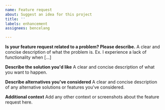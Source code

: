```yaml
---
name: Feature request
about: Suggest an idea for this project
title: ''
labels: enhancement
assignees: bencelang

---
```


**Is your feature request related to a problem? Please describe.**
A clear and concise description of what the problem is. Ex. I experience a lack of functionality when [...]

**Describe the solution you'd like**
A clear and concise description of what you want to happen.

**Describe alternatives you've considered**
A clear and concise description of any alternative solutions or features you've considered.

**Additional context**
Add any other context or screenshots about the feature request here.
